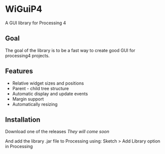 # WiGuiP4
A GUI library for Processing 4 

## Goal
The goal of the library is to be a fast way to create good GUI for processing4 projects. 

## Features

* Relative widget sizes and positions 
* Parent - child tree structure 
* Automatic display and update events
* Margin support
* Automatically resizing

## Installation 

Download one of the releases *They will come soon*

And add the library .jar file to Processing using: Sketch > Add Library  option in Processing
